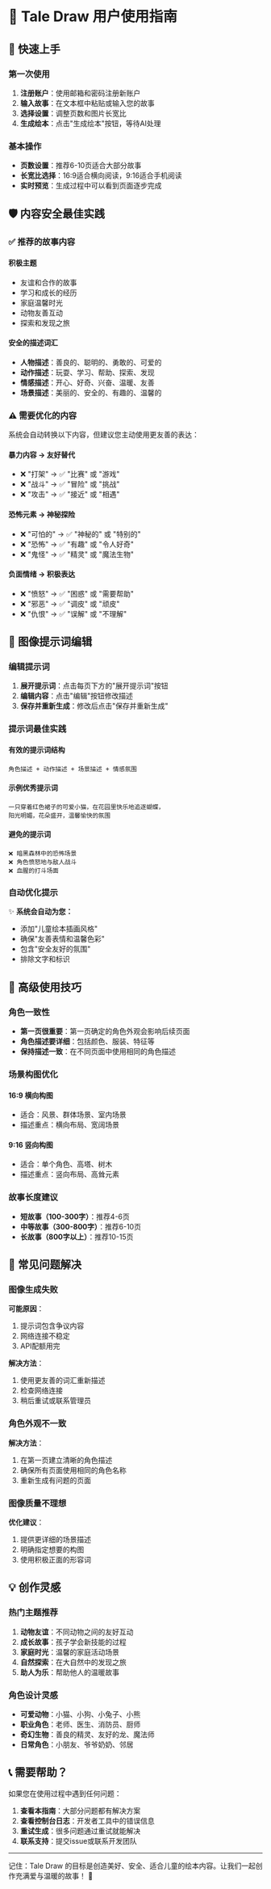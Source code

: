 # 📖 Tale Draw 用户使用指南

## 🎯 快速上手

### 第一次使用

1. **注册账户**：使用邮箱和密码注册新账户
2. **输入故事**：在文本框中粘贴或输入您的故事
3. **选择设置**：调整页数和图片长宽比
4. **生成绘本**：点击"生成绘本"按钮，等待AI处理

### 基本操作

- **页数设置**：推荐6-10页适合大部分故事
- **长宽比选择**：16:9适合横向阅读，9:16适合手机阅读
- **实时预览**：生成过程中可以看到页面逐步完成

## 🛡️ 内容安全最佳实践

### ✅ 推荐的故事内容

#### 积极主题
- 友谊和合作的故事
- 学习和成长的经历
- 家庭温馨时光
- 动物友善互动
- 探索和发现之旅

#### 安全的描述词汇
- **人物描述**：善良的、聪明的、勇敢的、可爱的
- **动作描述**：玩耍、学习、帮助、探索、发现
- **情感描述**：开心、好奇、兴奋、温暖、友善
- **场景描述**：美丽的、安全的、有趣的、温馨的

### ⚠️ 需要优化的内容

系统会自动转换以下内容，但建议您主动使用更友善的表达：

#### 暴力内容 → 友好替代
- ❌ "打架" → ✅ "比赛" 或 "游戏"
- ❌ "战斗" → ✅ "冒险" 或 "挑战"
- ❌ "攻击" → ✅ "接近" 或 "相遇"

#### 恐怖元素 → 神秘探险
- ❌ "可怕的" → ✅ "神秘的" 或 "特别的"
- ❌ "恐怖" → ✅ "有趣" 或 "令人好奇"
- ❌ "鬼怪" → ✅ "精灵" 或 "魔法生物"

#### 负面情绪 → 积极表达
- ❌ "愤怒" → ✅ "困惑" 或 "需要帮助"
- ❌ "邪恶" → ✅ "调皮" 或 "顽皮"
- ❌ "仇恨" → ✅ "误解" 或 "不理解"

## 🎨 图像提示词编辑

### 编辑提示词

1. **展开提示词**：点击每页下方的"展开提示词"按钮
2. **编辑内容**：点击"编辑"按钮修改描述
3. **保存并重新生成**：修改后点击"保存并重新生成"

### 提示词最佳实践

#### 有效的提示词结构
```
角色描述 + 动作描述 + 场景描述 + 情感氛围
```

#### 示例优秀提示词
```
一只穿着红色裙子的可爱小猫，在花园里快乐地追逐蝴蝶，
阳光明媚，花朵盛开，温馨愉快的氛围
```

#### 避免的提示词
```
❌ 暗黑森林中的恐怖场景
❌ 角色愤怒地与敌人战斗
❌ 血腥的打斗场面
```

### 自动优化提示

✨ **系统会自动为您：**
- 添加"儿童绘本插画风格"
- 确保"友善表情和温馨色彩"
- 包含"安全友好的氛围"
- 排除文字和标识

## 🔧 高级使用技巧

### 角色一致性

- **第一页很重要**：第一页确定的角色外观会影响后续页面
- **角色描述要详细**：包括颜色、服装、特征等
- **保持描述一致**：在不同页面中使用相同的角色描述

### 场景构图优化

#### 16:9 横向构图
- 适合：风景、群体场景、室内场景
- 描述重点：横向布局、宽阔场景

#### 9:16 竖向构图  
- 适合：单个角色、高塔、树木
- 描述重点：竖向布局、高耸元素

### 故事长度建议

- **短故事（100-300字）**：推荐4-6页
- **中等故事（300-800字）**：推荐6-10页  
- **长故事（800字以上）**：推荐10-15页

## 🚨 常见问题解决

### 图像生成失败

**可能原因**：
1. 提示词包含争议内容
2. 网络连接不稳定
3. API配额用完

**解决方法**：
1. 使用更友善的词汇重新描述
2. 检查网络连接
3. 稍后重试或联系管理员

### 角色外观不一致

**解决方法**：
1. 在第一页建立清晰的角色描述
2. 确保所有页面使用相同的角色名称
3. 重新生成有问题的页面

### 图像质量不理想

**优化建议**：
1. 提供更详细的场景描述
2. 明确指定想要的构图
3. 使用积极正面的形容词

## 💡 创作灵感

### 热门主题推荐

1. **动物友谊**：不同动物之间的友好互动
2. **成长故事**：孩子学会新技能的过程
3. **家庭时光**：温馨的家庭活动场景
4. **自然探索**：在大自然中的发现之旅
5. **助人为乐**：帮助他人的温暖故事

### 角色设计灵感

- **可爱动物**：小猫、小狗、小兔子、小熊
- **职业角色**：老师、医生、消防员、厨师
- **奇幻生物**：善良的精灵、友好的龙、魔法师
- **日常角色**：小朋友、爷爷奶奶、邻居

## 📞 需要帮助？

如果您在使用过程中遇到任何问题：

1. **查看本指南**：大部分问题都有解决方案
2. **查看控制台日志**：开发者工具中的错误信息
3. **重试生成**：很多问题通过重试就能解决
4. **联系支持**：提交issue或联系开发团队

---

记住：Tale Draw 的目标是创造美好、安全、适合儿童的绘本内容。让我们一起创作充满爱与温暖的故事！ 🌟 